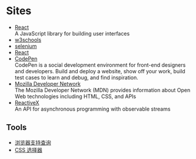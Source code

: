 # Sites

- [React](https://legacy.reactjs.org/)
  <br/>A JavaScript library for building user interfaces
- [w3schools](https://www.w3schools.com/)
- [selenium](https://www.selenium.dev/)
- [React](https://react.dev/)
- [CodePen](https://codepen.io/)
  <br/>CodePen is a social development environment for front-end designers and developers. Build and deploy a website,
  show off your work, build test cases to learn and debug, and find inspiration.
- [Mozilla Developer Network](https://developer.mozilla.org/)
  <br/>The Mozilla Developer Network (MDN) provides information about Open Web technologies including HTML, CSS, and
  APIs
- [ReactiveX](https://reactivex.io/)
  <br/>An API for asynchronous programming
  with observable streams

## Tools

- [浏览器支持查询](https://caniuse.com/)
- [CSS 选择器](https://developer.mozilla.org/zh-CN/docs/Web/CSS/CSS_Selectors)